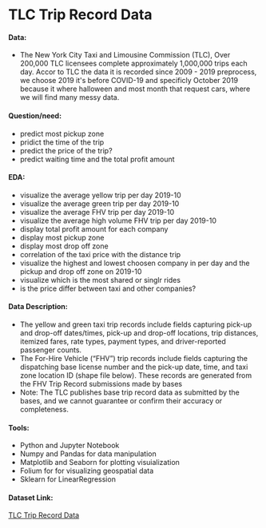 # TLC Trip Record Data

#### Data:
* The New York City Taxi and Limousine Commission (TLC), Over 200,000 TLC licensees complete approximately 1,000,000 trips each day. Accor to TLC the data it is recorded since 2009 - 2019 preprocess, we choose 2019 it's before COVID-19 and specificly October 2019 because it where halloween and most month that request cars, where we will find many messy data.


#### Question/need:
* predict most pickup zone
* pridict the time of the trip
* predict the price of the trip?
* predict waiting time and the total profit amount


#### EDA:
* visualize the average yellow trip per day 2019-10
* visualize the average green trip per day 2019-10
* visualize the average FHV trip per day 2019-10
* visualize the average high volume FHV trip per day 2019-10
* display total profit amount for each company
* display most pickup zone
* display most drop off zone
* correlation of the taxi price with the distance trip
* visualize the highest and lowest choosen company in per day and the pickup and drop off zone on 2019-10
* visualize which is the most shared or singlr rides
* is the price differ between taxi and other companies?



#### Data Description:
* The yellow and green taxi trip records include fields capturing pick-up and drop-off dates/times, pick-up and drop-off locations, trip distances, itemized fares, rate types, payment types, and driver-reported passenger counts.
* The For-Hire Vehicle (“FHV”) trip records include fields capturing the dispatching base license number and the pick-up date, time, and taxi zone location ID (shape file below). These records are generated from the FHV Trip Record submissions made by bases
* Note: The TLC publishes base trip record data as submitted by the bases, and we cannot guarantee or confirm their accuracy or completeness.


#### Tools:
*	Python and Jupyter Notebook 
*	Numpy and Pandas for data manipulation 
*	Matplotlib and Seaborn for plotting visuialization 
*	Folium for for visualizing geospatial data 
*	Sklearn for LinearRegression

#### Dataset Link:
[TLC Trip Record Data](https://www1.nyc.gov/site/tlc/about/tlc-trip-record-data.page)

